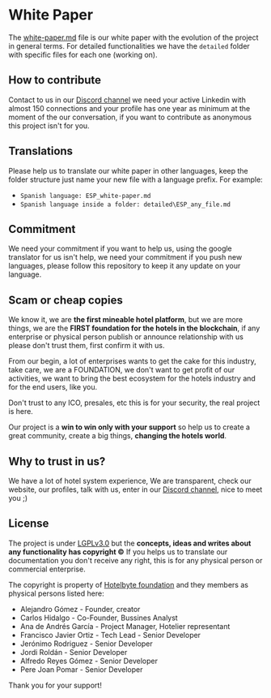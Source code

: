 # White Paper
The [white-paper.md](https://github.com/hotelbyte/whitepaper/blob/master/white-paper.md) file is our white paper with the evolution of the project in general terms. For detailed functionalities we have the `detailed` folder with specific files for each one (working on).

## How to contribute
Contact to us in our [Discord channel](https://discord.gg/P5tcha3) we need your active Linkedin with almost 150 connections and your profile has one year as minimum at the moment of the our conversation, if you want to contribute as anonymous this project isn't for you.

## Translations
Please help us to translate our white paper in other languages, keep the folder structure just name your new file with a language prefix.
For example:
+ `Spanish language: ESP_white-paper.md`
+ `Spanish language inside a folder: detailed\ESP_any_file.md`

## Commitment
We need your commitment if you want to help us, using the google translator for us isn't help, we need your commitment if you push new languages, please follow this repository to keep it any update on your language.

## Scam or cheap copies
We know it, we are **the first mineable hotel platform**, but we are more things, we are the **FIRST foundation for the hotels in the blockchain**, if any enterprise or physical person publish or announce relationship with us please don't trust them, first confirm it with us.

From our begin, a lot of enterprises wants to get the cake for this industry, take care, we are a FOUNDATION, we don't want to get profit of our activities, we want to bring the best ecosystem for the hotels industry and for the end users, like you.

Don't trust to any ICO, presales, etc this is for your security, the real project is here.

Our project is a **win to win only with your support** so help us to create a great community, create a big things, **changing the hotels world**.

## Why to trust in us?
We have a lot of hotel system experience, We are transparent, check our website, our profiles, talk with us, enter in our [Discord channel](https://discord.gg/P5tcha3), nice to meet you ;)

## License
The project is under [LGPLv3.0](https://www.gnu.org/licenses/lgpl-3.0.en.html) but the **concepts, ideas and writes about any functionality has copyright ©** 
If you helps us to translate our documentation you don't receive any right, this is for any physical person or commercial enterprise.

The copyright is property of [Hotelbyte foundation](https://hotelbyte.org) and they members as physical persons listed here:
+ Alejandro Gómez - Founder, creator
+ Carlos Hidalgo - Co-Founder, Bussines Analyst
+ Ana de Andrés García - Project Manager, Hotelier representant
+ Francisco Javier Ortiz - Tech Lead - Senior Developer
+ Jerónimo Rodriguez - Senior Developer
+ Jordi Roldán - Senior Developer
+ Alfredo Reyes Gómez - Senior Developer
+ Pere Joan Pomar - Senior Developer

Thank you for your support!
